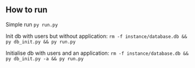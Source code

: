 ## How to run

Simple run
``py run.py``


Init db with users but without application:
``rm -f instance/database.db && py db_init.py && py run.py``


Initialise db with users and an application:
``rm -f instance/database.db && py db_init.py -a && py run.py``
